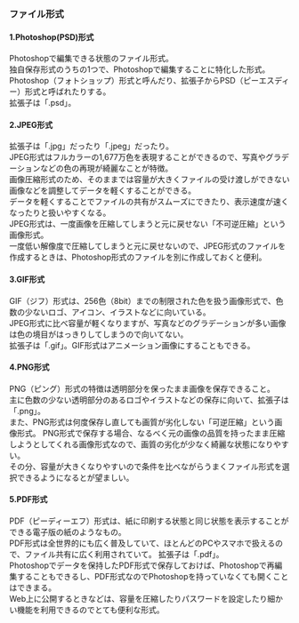 ### ファイル形式
#### 1.Photoshop(PSD)形式
Photoshopで編集できる状態のファイル形式。<br>
独自保存形式のうちの1つで、Photoshopで編集することに特化した形式。<br>
Photoshop（フォトショップ）形式と呼んだり、拡張子からPSD（ピーエスディー）形式と呼ばれたりする。<br>
拡張子は「.psd」。

#### 2.JPEG形式
拡張子は「.jpg」だったり「.jpeg」だったり。<br>
JPEG形式はフルカラーの1,677万色を表現することができるので、写真やグラデーションなどの色の再現が綺麗なことが特徴。<br>
画像圧縮形式のため、そのままでは容量が大きくファイルの受け渡しができない画像などを調整してデータを軽くすることができる。<br>
データを軽くすることでファイルの共有がスムーズにできたり、表示速度が速くなったりと扱いやすくなる。<br>
JPEG形式は、一度画像を圧縮してしまうと元に戻せない「不可逆圧縮」という画像形式。<br>
一度低い解像度で圧縮してしまうと元に戻せないので、JPEG形式のファイルを作成するときは、Photoshop形式のファイルを別に作成しておくと便利。

#### 3.GIF形式
GIF（ジフ）形式は、256色（8bit）までの制限された色を扱う画像形式で、色数の少ないロゴ、アイコン、イラストなどに向いている。<br>
JPEG形式に比べ容量が軽くなりますが、写真などのグラデーションが多い画像は色の境目がはっきりしてしまうので向いてない。<br>
拡張子は「.gif」。GIF形式はアニメーション画像にすることもできる。

#### 4.PNG形式
PNG（ピング）形式の特徴は透明部分を保ったまま画像を保存できること。<br>
主に色数の少ない透明部分のあるロゴやイラストなどの保存に向いて、拡張子は「.png」。<br>
また、PNG形式は何度保存し直しても画質が劣化しない「可逆圧縮」という画像形式。
PNG形式で保存する場合、なるべく元の画像の品質を持ったまま圧縮しようとしてくれる画像形式なので、画質の劣化が少なく綺麗な状態になりやすい。<br>
その分、容量が大きくなりやすいので条件を比べながらうまくファイル形式を選択できるようになるとが望ましい。

#### 5.PDF形式
PDF（ピーディーエフ）形式は、紙に印刷する状態と同じ状態を表示することができる電子版の紙のようなもの。<br>
PDF形式は全世界的にも広く普及していて、ほとんどのPCやスマホで扱えるので、ファイル共有に広く利用されていて。 拡張子は「.pdf」。<br>
Photoshopでデータを保持したPDF形式で保存しておけば、Photoshopで再編集することもできるし、PDF形式なのでPhotoshopを持っていなくても開くことはできまる。<br>
Web上に公開するときなどは、容量を圧縮したりパスワードを設定したり細かい機能を利用できるのでとても便利な形式。
